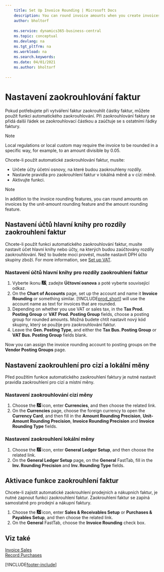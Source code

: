 ```yaml
---
    title: Set Up Invoice Rounding | Microsoft Docs
    description: You can round invoice amounts when you create invoices. Additionally, local regulations or custom may require you to round in a specific way, for example, to an amount divisible by 0.05.
    author: bholtorf

    ms.service: dynamics365-business-central
    ms.topic: conceptual
    ms.devlang: na
    ms.tgt_pltfrm: na
    ms.workload: na
    ms.search.keywords:
    ms.date: 04/01/2021
    ms.author: bholtorf

---
```

# Nastavení zaokrouhlování faktur
Pokud potřebujete při vytváření faktur zaokrouhlit částky faktur, můžete použít funkci automatického zaokrouhlování. Při zaokrouhlování faktury se přidá další řádek se zaokrouhlovací částkou a zaúčtuje se s ostatními řádky faktury.

> [!NOTE]  
> Local regulations or local custom may require the invoice to be rounded in a specific way, for example, to an amount divisible by 0.05.

Chcete-li použít automatické zaokrouhlování faktur, musíte:

* Určete účty účetní osnovy, na které budou zaokrouhleny rozdíly.
* Nastavte pravidla pro zaokrouhlení faktur v lokálná měně a v cizí měně.
* Aktivujte funkci.

> [!NOTE]  
> In addition to the invoice rounding features, you can round amounts on invoices by the unit-amount rounding feature and the amount rounding feature.

## Nastavení účtů hlavní knihy pro rozdíly zaokrouhlení faktur
Chcete-li použít funkci automatického zaokrouhlování faktur, musíte nastavit účet hlavní knihy nebo účty, na kterých budou zaúčtovány rozdíly zaokrouhlování. Než to budete moci provést, musíte nastavit DPH účto skupiny zboží. For more information, see [Set up VAT](finance-setup-vat.md).

### Nastavení účtů hlavní knihy pro rozdíly zaokrouhlení faktur
1. Vyberte ikonu ![Žárovky, která otevře funkci Řekněte mi](media/ui-search/search_small.png "Řekněte mi, co chcete dělat"), zadejte **Účtovní osnova** a poté vyberte související odkaz.
2. On the **Chart of Accounts** page, set up the account and name it **Invoice Rounding** or something similar. [!INCLUDE[prod_short](includes/prod_short.md)] will use the account name as text for invoices that are rounded.
3. Depending on whether you use VAT or sales tax, in the **Tax Prod. Posting Group** or **VAT Prod. Posting Group** fields, choose a posting group for rounded amounts. Možná budete chtít nastavit nový kód skupiny, který se použije pro zaokrouhlování faktur.
4. Leave the **Gen. Posting Type**, and either the **Tax Bus. Posting Group** or **VAT Bus. Posting Group** fields blank. <!-- Why do we say to leave these blank, when there are a lot of other fields we also leave blank but don't mention? -->

Now you can assign the invoice rounding account to posting groups on the **Vendor Posting Groups** page.  <!-- Why only the vendor posting groups? -->

## Nastavení zaokrouhlení pro cizí a lokální měny
Před použitím funkce automatického zaokrouhlení faktury je nutné nastavit pravidla zaokrouhlení pro cizí a místní měny.

### Nastavení zaokrouhlování cizí měny
1. Choose the ![Lightbulb that opens the Tell Me feature](media/ui-search/search_small.png "Tell me what you want to do") icon, enter **Currencies**, and then choose the related link.
2. On the **Currencies** page, choose the foreign currency to open the **Currency Card**, and then fill in the **Amount Rounding Precision**, **Unit-Amount Rounding Precision**, **Invoice Rounding Precision** and **Invoice Rounding Type** fields.

### Nastavení zaokrouhlení lokální měny
1. Choose the ![Lightbulb that opens the Tell Me feature](media/ui-search/search_small.png "Tell me what you want to do") icon, enter **General Ledger Setup**, and then choose the related link.
2. On the **General Ledger Setup** page, on the **General** FastTab, fill in the **Inv. Rounding Precision** and **Inv. Rounding Type** fields.

## Aktivace funkce zaokrouhlení faktur
Chcete-li zajistit automatické zaokrouhlení prodejních a nákupních faktur, je nutné zapnout funkci zaokrouhlení faktur. Zaokrouhlení faktur se zapíná samostatně pro prodejní a nákupní faktury.

1. Choose the ![Lightbulb that opens the Tell Me feature](media/ui-search/search_small.png "Tell me what you want to do") icon, enter **Sales & Receivables Setup** or **Purchases & Payables Setup**, and then choose the related link.
2. On the **General** FastTab, choose the **Invoice Rounding** check box.

## Viz také
[Invoice Sales](sales-how-invoice-sales.md)  
[Record Purchases](purchasing-how-record-purchases.md)


[!INCLUDE[footer-include](includes/footer-banner.md)]